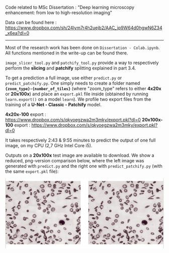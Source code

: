Code related to MSc Dissertation : "Deep learning microscopy enhancement: from low to high-resolution imaging"

Data can be found here : https://www.dropbox.com/sh/24lym7r4h2uejb2/AAC_jp9W64d0hgwN6Z34_x6ea?dl=0

----

Most of the research work has been done on `Dissertation - Colab.ipynb`. All functions mentioned in the write-up can be found there.

`image_slicer_tool.py` and `patchify_tool.py` provide a way to respectively perform the **slicing** and **patchify** splitting explained in part 3.4.

To get a prediction a full image, use either `predict.py` or `predict_patchify.py`.
One simply needs to create a folder named **`{zoom_type}-{number_of_tiles}`** (where "zoom_type" refers to either **4x20x** or **20x100x**) and place an `export.pkl` file inside (obtained by running `learn.export()` on a model `learn`). We profile two export files from the training of a **U-Net - Classic - Patchify** model.

**4x20x-100** export : https://www.dropbox.com/s/qkyoegzwa2m3mky/export.pkl?dl=0
**20x100x-100** export : https://www.dropbox.com/s/qkyoegzwa2m3mky/export.pkl?dl=0

It takes respectively 2:43 & 9:55 minutes to predict the output of one full image, on my CPU (2,7 GHz Intel Core i5).

Outputs on a **20x100x** test image are available to download. 
We show a reduced, png-version comparison below, where the left image was generated with `predict.py` and the right one with `predict_patchify.py` (with the same `export.pkl` file):

![Comparison](https://github.com/mathisgentine/super_resolution/blob/master/Output_comparison.png)
